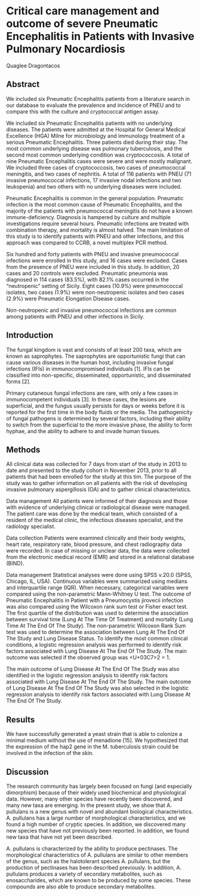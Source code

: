 # Critical care management and outcome of severe Pneumatic Encephalitis in Patients with Invasive Pulmonary Nocardiosis
Quaglee Dragontacos


## Abstract
We included six Pneumatic Encephalitis patients from a literature search in our database to evaluate the prevalence and incidence of PNEU and to compare this with the culture and cryptococcal antigen assay.

We included six Pneumatic Encephalitis patients with no underlying diseases. The patients were admitted at the Hospital for General Medical Excellence (HGA) Milne for microbiology and immunology treatment of a serious Pneumatic Encephalitis. Three patients died during their stay. The most common underlying disease was pulmonary tuberculosis, and the second most common underlying condition was cryptococcosis. A total of nine Pneumatic Encephalitis cases were severe and were mostly malignant. We included three cases of cryptococcosis, two cases of pneumococcal meningitis, and two cases of nephritis. A total of 116 patients with PNEU (71 invasive pneumococcal infections, 17 invasive nodal infections and two leukopenia) and two others with no underlying diseases were included.

Pneumatic Encephalitis is common in the general population. Pneumatic infection is the most common cause of Pneumatic Encephalitis, and the majority of the patients with pneumococcal meningitis do not have a known immune-deficiency. Diagnosis is hampered by culture and multiple investigations require several hours. Pneumatic infections are treated with combination therapy, and mortality is almost halved. The main limitation of this study is to identify patients with PNEU and other infections, and this approach was compared to CCRB, a novel multiplex PCR method.

Six hundred and forty patients with PNEU and invasive pneumococcal infections were enrolled in this study, and 16 cases were excluded. Cases from the presence of PNEU were included in this study. In addition, 20 cases and 20 controls were excluded. Pneumatic pneumonia was diagnosed in 114 cases (83.5%), with 82.1% cases occurred in the “neutropenic” setting of Sicily. Eight cases (10.9%) were pneumococcal isolates, two cases (1.9%) were non-neutropenic isolates and two cases (2.9%) were Pneumatic Elongation Disease cases.

Non-neutropenic and invasive pneumococcal infections are common among patients with PNEU and other infections in Sicily.


## Introduction
The fungal kingdom is vast and consists of at least 200 taxa, which are known as saprophytes. The saprophytes are opportunistic fungi that can cause various diseases in the human host, including invasive fungal infections (IFIs) in immunocompromised individuals [1]. IFIs can be classified into non-specific, disseminated, opportunistic, and disseminated forms [2].

Primary cutaneous fungal infections are rare, with only a few cases in immunocompetent individuals [3]. In these cases, the lesions are superficial, and the fungus usually persists for days or weeks before it is reported for the first time in the body fluids or the media. The pathogenicity of fungal pathogens is determined by several factors, including their ability to switch from the superficial to the more invasive phase, the ability to form hyphae, and the ability to adhere to and invade human tissues.


## Methods

All clinical data was collected for 7 days from start of the study in 2013 to date and presented to the study cohort in November 2013, prior to all patients that had been enrolled for the study at this tim. The purpose of the study was to gather information on all patients with the risk of developing invasive pulmonary aspergillosis (OA) and to gather clinical characteristics.

Data management
All patients were informed of their diagnosis and those with evidence of underlying clinical or radiological disease were managed. The patient care was done by the medical team, which consisted of a resident of the medical clinic, the infectious diseases specialist, and the radiology specialist.

Data collection
Patients were examined clinically and their body weights, heart rate, respiratory rate, blood pressure, and chest radiography data were recorded. In case of missing or unclear data, the data were collected from the electronic medical record (EMR) and stored in a relational database (BIND).

Data management
Statistical analyses were done using SPSS v.20.0 (SPSS, Chicago, IL, USA). Continuous variables were summarized using medians and interquartile range (IQR). When necessary, categorical variables were compared using the non-parametric Mann-Whitney U test. The outcome of Pneumatic Encephalitis in Patient with a Pneumocystis jirovecii infection was also compared using the Wilcoxon rank sum test or Fisher exact test. The first quartile of the distribution was used to determine the association between survival time (Lung At The Time Of Treatment) and mortality (Lung Time At The End Of The Study). The non-parametric Wilcoxon Rank Sum test was used to determine the association between Lung At The End Of The Study and Lung Disease Status. To identify the most common clinical conditions, a logistic regression analysis was performed to identify risk factors associated with Lung Disease At The End Of The Study. The main outcome was selected if the observed group was <U+03C7>2 = 1.

The main outcome of Lung Disease At The End Of The Study was also identified in the logistic regression analysis to identify risk factors associated with Lung Disease At The End Of The Study. The main outcome of Lung Disease At The End Of The Study was also selected in the logistic regression analysis to identify risk factors associated with Lung Disease At The End Of The Study.


## Results
We have successfully generated a yeast strain that is able to colonize a minimal medium without the use of menadione [15]. We hypothesized that the expression of the hap2 gene in the M. tuberculosis strain could be involved in the infection of the skin.


## Discussion
The research community has largely been focused on fungi (and especially dimorphism) because of their widely used biochemical and physiological data. However, many other species have recently been discovered, and many new taxa are emerging. In the present study, we show that A. pullulans is a new genus with novel and abundant biological characteristics. A. pullulans has a large number of morphological characteristics, and we found a high number of cryptic species. In addition, we discovered many new species that have not previously been reported. In addition, we found new taxa that have not yet been described.

A. pullulans is characterized by the ability to produce pectinases. The morphological characteristics of A. pullulans are similar to other members of the genus, such as the halotolerant species A. pullulans, but the production of pectinases has been described previously. In addition, A. pullulans produces a variety of secondary metabolites, such as enosaccharides, which are known to be produced by some species. These compounds are also able to produce secondary metabolites.
